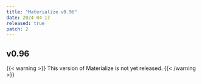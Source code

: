 ```yaml
---
title: "Materialize v0.96"
date: 2024-04-17
released: true
patch: 2
---
```


## v0.96

{{< warning >}}
This version of Materialize is not yet released.
{{< /warning >}}
